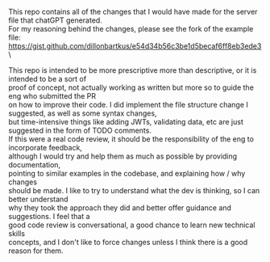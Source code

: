 This repo contains all of the changes that I would have made for the server file that chatGPT generated.\
For my reasoning behind the changes, please see the fork of the example file:\
https://gist.github.com/dillonbartkus/e54d34b56c3be1d5becaf6ff8eb3ede3 \

This repo is intended to be more prescriptive more than descriptive, or it is intended to be a sort of \
proof of concept, not actually working as written but more so to guide the eng who submitted the PR \
on how to improve their code. I did implement the file structure change I suggested, as well as some syntax changes, \
but time-intensive things like adding JWTs, validating data, etc are just suggested in the form of TODO comments. \
If this were a real code review, it should be the responsibility of the eng to incorporate feedback, \
although I would try and help them as much as possible by providing documentation, \
pointing to similar examples in the codebase, and explaining how / why changes \
should be made. I like to try to understand what the dev is thinking, so I can better understand \
why they took the approach they did and better offer guidance and suggestions. I feel that a \
good code review is conversational, a good chance to learn new technical skills \
concepts, and I don't like to force changes unless I think there is a good reason for them.